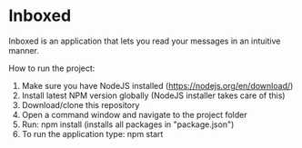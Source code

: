 # Inboxed
Inboxed is an application that lets you read your messages in an intuitive manner.

How to run the project:
1. Make sure you have NodeJS installed (https://nodejs.org/en/download/)
2. Install latest NPM version globally (NodeJS installer takes care of this)
3. Download/clone this repository
4. Open a command window and navigate to the project folder
5. Run: npm install (installs all packages in "package.json")
6. To run the application type: npm start
